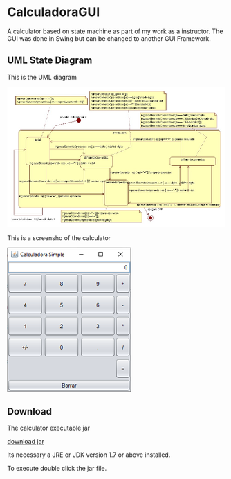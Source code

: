 # CalculadoraGUI
A calculator based on state machine as part of my work as a instructor. The GUI was done in Swing but can be changed to another GUI Framework.

## UML State Diagram
This is the UML diagram

![State Diagram](_etc/Calculadora_estados.jpg?raw=true "State Diagram")

This is a screensho of the calculator

![Swing State Calculator](_etc/calculadora_states_swing.png?raw=true "Swing State Calculator")

## Download
The calculator executable jar

[download jar](https://github.com/checo06/CalculadoraGUI/raw/dev/_etc/CalculadoraGUI.jar)

Its necessary a JRE or JDK version 1.7 or above installed.

To execute double click the jar file.
